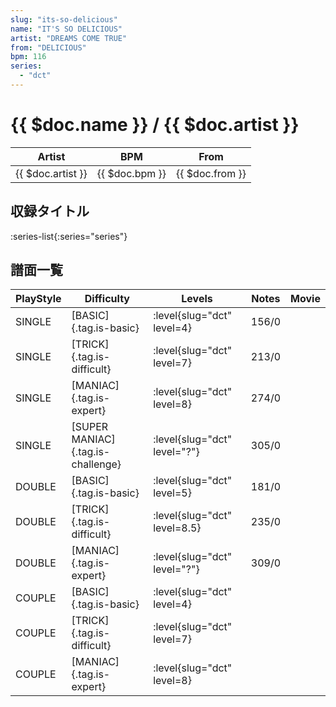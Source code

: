 ```yaml
---
slug: "its-so-delicious"
name: "IT'S SO DELICIOUS"
artist: "DREAMS COME TRUE"
from: "DELICIOUS"
bpm: 116
series:
  - "dct"
---
```


# {{ $doc.name }} / {{ $doc.artist }}

|Artist|BPM|From|
|------|---|----|
|{{ $doc.artist }}|{{ $doc.bpm }}|{{ $doc.from }}|

## 収録タイトル

:series-list{:series="series"}

## 譜面一覧

|PlayStyle|Difficulty|Levels|Notes|Movie|
|---------|----------|------|-----|-----|
|SINGLE|[BASIC]{.tag.is-basic}|<div class="field is-grouped is-grouped-multiline">:level{slug="dct" level=4}</div>|156/0||
|SINGLE|[TRICK]{.tag.is-difficult}|<div class="field is-grouped is-grouped-multiline">:level{slug="dct" level=7}</div>|213/0||
|SINGLE|[MANIAC]{.tag.is-expert}|<div class="field is-grouped is-grouped-multiline">:level{slug="dct" level=8}</div>|274/0||
|SINGLE|[SUPER MANIAC]{.tag.is-challenge}|<div class="field is-grouped is-grouped-multiline">:level{slug="dct" level="?"}</div>|305/0||
|DOUBLE|[BASIC]{.tag.is-basic}|<div class="field is-grouped is-grouped-multiline">:level{slug="dct" level=5}</div>|181/0||
|DOUBLE|[TRICK]{.tag.is-difficult}|<div class="field is-grouped is-grouped-multiline">:level{slug="dct" level=8.5}</div>|235/0||
|DOUBLE|[MANIAC]{.tag.is-expert}|<div class="field is-grouped is-grouped-multiline">:level{slug="dct" level="?"}</div>|309/0||
|COUPLE|[BASIC]{.tag.is-basic}|<div class="field is-grouped is-grouped-multiline">:level{slug="dct" level=4}</div>|||
|COUPLE|[TRICK]{.tag.is-difficult}|<div class="field is-grouped is-grouped-multiline">:level{slug="dct" level=7}</div>|||
|COUPLE|[MANIAC]{.tag.is-expert}|<div class="field is-grouped is-grouped-multiline">:level{slug="dct" level=8}</div>|||
